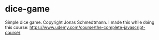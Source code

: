 # dice-game

Simple dice game. Copyright Jonas Schmedtmann. I made this while doing this course: https://www.udemy.com/course/the-complete-javascript-course/

